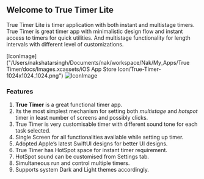## Welcome to True Timer Lite

True Timer Lite is timer application with both instant and multistage timers. True Timer is great timer app with minimalistic design flow and instant access to timers for quick utilities. And multistage functionality for length intervals with different level of customizations.

[IconImage]("/Users/nakshatarsingh/Documents/nak/workspace/Nak/My_Apps/True Timer/docs/Images.xcassets/iOS App Store Icon/True-Timer-1024x1024_1024.png")
<img src="/Users/nakshatarsingh/Documents/nak/workspace/Nak/My_Apps/True Timer/docs/Images.xcassets/iOS App Store Icon/True-Timer-1024x1024_1024.png" alt="IconImage" class="inline"/>

### Features

1. **True Timer** is a great functional timer app. 
2. Its the most simplest mechanism for setting both _multistage_ and _hotspot_ timer in least number of screens and possibly clicks. 
3. True Timer is very customisable timer with different sound tone for each task selected.
4. Single Screen for all functionalities available while setting up timer.
5. Adopted Apple’s latest SwiftUI designs for better UI designs.
6. True Timer has HotSpot space for instant timer requirement.
7. HotSpot sound can be customised from Settings tab.
8. Simultaneous run and control multiple timers.
9. Supports system Dark and Light themes accordingly.

